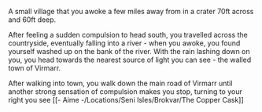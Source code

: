 A small village that you awoke a few miles away from in a crater 70ft across and 60ft deep.

After feeling a sudden compulsion to head south, you travelled across the countryside, eventually falling into a river - when you awoke, you found yourself washed up on the bank of the river. With the rain lashing down on you, you head towards the nearest source of light you can see - the walled town of Virmarr.

After walking into town, you walk down the main road of Virmarr until another strong sensation of compulsion makes you stop, turning to your right you see [[- Aime -/Locations/Seni Isles/Brokvar/The Copper Cask]]

